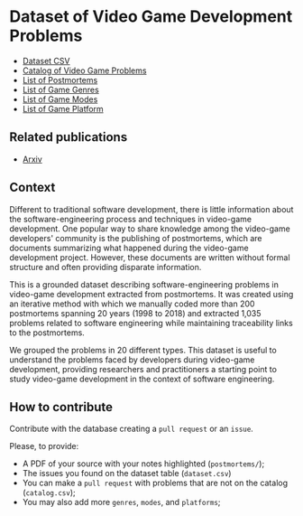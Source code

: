# Dataset of Video Game Development Problems

* [Dataset CSV](dataset.csv)
* [Catalog of Video Game Problems](catalog.csv)
* [List of Postmortems](postmortems.csv)
* [List of Game Genres](genres.csv)
* [List of Game Modes](modes.csv)
* [List of Game Platform](platform.csv)

## Related publications

* [Arxiv](https://arxiv.org/abs/2001.00491)

## Context

Different to traditional software development, there is little information about the software-engineering process and techniques in video-game development. One popular way to share knowledge among the video-game developers' community is the publishing of postmortems, which are documents summarizing what happened during the video-game development project. However, these documents are written without formal structure and often providing disparate information.

This is a grounded dataset describing software-engineering problems in video-game development extracted from postmortems. It was created using an iterative method with which we manually coded more than 200 postmortems spanning 20 years (1998 to 2018) and extracted 1,035 problems related to software engineering while maintaining traceability links to the postmortems.

We grouped the problems in 20 different types. This dataset is useful to understand the problems faced by developers during video-game development, providing researchers and practitioners a starting point to study video-game development in the context of software engineering.

## How to contribute

Contribute with the database creating a `pull request` or an `issue`.

Please, to provide:

* A PDF of your source with your notes highlighted (`postmortems/`);
* The issues you found on the dataset table (`dataset.csv`)
* You can make a `pull request` with problems that are not on the catalog (`catalog.csv`);
* You may also add more `genres`, `modes`, and `platforms`;
